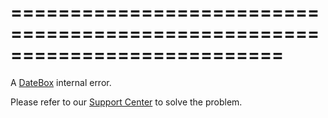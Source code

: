 ===========================================================================
===========================================================================

<!--shortDescription-->
A [DateBox](/Documentation/ApiReference/UI_Widgets/dxDateBox/) internal error.
<!--/shortDescription-->

<!--fullDescription-->
Please refer to our [Support Center](https://www.devexpress.com/Support/Center/) to solve the problem.
<!--/fullDescription-->
